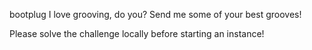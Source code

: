 bootplug
I love grooving, do you? Send me some of your best grooves!

Please solve the challenge locally before starting an instance!
